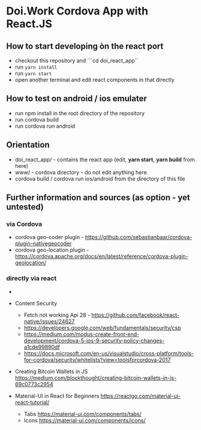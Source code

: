 # Doi.Work Cordova App with React.JS


## How to start developing òn the react port
- checkout this repository and ```cd doi_react_app``
- run ```yarn install```
- run ```yarn start```
- open another terminal and edit react components in that directly

## How to test on android / ios emulater
- run npm install in the root directory of the repository
- run cordova build
- run cordova run android

## Orientation
- doi_react_app/ - contains the react app (edit, **yarn start**, **yarn build** from here)
- www/ - cordova directory - do not edit anything here.
- cordova build / cordova run ios/android from the directory of this file

## Further information and sources (as option - yet untested)
### via Cordova
- cordova geo-coder plugin - https://github.com/sebastianbaar/cordova-plugin-nativegeocoder
- cordova geo-location plugin - https://cordova.apache.org/docs/en/latest/reference/cordova-plugin-geolocation/
### directly via react
- 


- Content Security
    - Fetch not working Api 28 - https://github.com/facebook/react-native/issues/24627
    - https://developers.google.com/web/fundamentals/security/csp
    - https://medium.com/modus-create-front-end-development/cordova-5-ios-9-security-policy-changes-a1cde99890df
    - https://docs.microsoft.com/en-us/visualstudio/cross-platform/tools-for-cordova/security/whitelists?view=toolsforcordova-2017
- Creating Bitcoin Wallets in JS https://medium.com/blockthought/creating-bitcoin-wallets-in-js-69c0773c2954
- Material-UI in React for Beginners https://reactgo.com/material-ui-react-tutorial/
    - Tabs https://material-ui.com/components/tabs/
    - Icons https://material-ui.com/components/icons/
    
